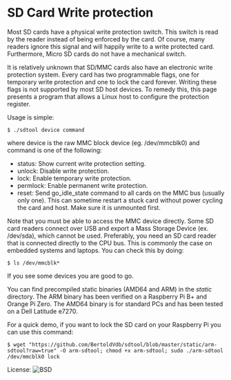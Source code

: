# SD Card Write protection

Most SD cards have a physical write protection switch. This switch is read by the reader instead of being enforced by the card. Of course, many readers ignore this signal and will happily write to a write protected card. Furthermore, Micro SD cards do not have a mechanical switch.

It is relatively unknown that SD/MMC cards also have an electronic write protection system. Every card has two programmable flags, one for temporary write protection and one to lock the card forever. Writing these flags is not supported by most SD host devices. To remedy this, this page presents a program that allows a Linux host to configure the protection register. 

Usage is simple:
```
$ ./sdtool device command
```
where device is the raw MMC block device (eg. /dev/mmcblk0) and command is one of the following:
 * status: Show current write protection setting.
 * unlock: Disable write protection.
 * lock: Enable temporary write protection.
 * permlock: Enable permanent write protection.
 * reset: Send go_idle_state command to all cards on the MMC bus (usually only one). This can sometime restart a stuck card without power cycling the card and host. Make sure it is unmounted first.

Note that you must be able to access the MMC device directly. Some SD card readers connect over USB and export a Mass
Storage Device (ex. /dev/sda), which cannot be used. Preferably, you need an SD card reader that is connected directly to the CPU bus. This is commonly the case on embedded systems and laptops. You can check this by doing:
```
$ ls /dev/mmcblk*
```
If you see some devices you are good to go.

You can find precompiled static binaries (AMD64 and ARM) in the *static* directory. The ARM binary has been verified on a Raspberry Pi B+ and Orange Pi Zero. The AMD64 binary is for standard PCs and has been tested on a Dell Latitude e7270.

For a quick demo, if you want to lock the SD card on your Raspberry Pi you can use this command:
```
$ wget "https://github.com/BertoldVdb/sdtool/blob/master/static/arm-sdtool?raw=true" -O arm-sdtool; chmod +x arm-sdtool; sudo ./arm-sdtool /dev/mmcblk0 lock
```

License: ![BSD](https://api.bertold.org/badge/bsd)
